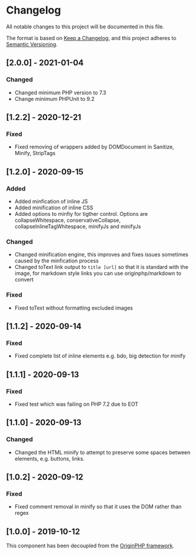 # Changelog

All notable changes to this project will be documented in this file.

The format is based on [Keep a Changelog](https://keepachangelog.com/en/1.0.0/),
and this project adheres to [Semantic Versioning](https://semver.org/spec/v2.0.0.html).

## [2.0.0] - 2021-01-04

### Changed

- Changed minimum PHP version to 7.3
- Change minimum PHPUnit to 9.2

## [1.2.2] - 2020-12-21

### Fixed

- Fixed removing of wrappers added by DOMDocument in Sanitize, Minify, StripTags

## [1.2.0] - 2020-09-15

### Added

- Added minfication of inline JS
- Added minification of inline CSS
- Added options to minfiy for tigther control. Options are collapseWhitespace, conservativeCollapse, collapseInlineTagWhitespace, minifyJs and minifyJs

### Changed

- Changed minification engine, this improves and fixes issues sometimes caused by the minfication process
- Changed toText link output to `title [url]` so that it is standard with the image, for markdown style links you can use originphp/markdown to convert

### Fixed

- Fixed toText without formatting excluded images

## [1.1.2] - 2020-09-14

### Fixed

- Fixed complete list of inline elements e.g. bdo, big detection for minify

## [1.1.1] - 2020-09-13

### Fixed

- Fixed test which was failing on PHP 7.2 due to EOT

## [1.1.0] - 2020-09-13

### Changed

- Changed the HTML minify to attempt to preserve some spaces between elements, e.g. buttons, links.

## [1.0.2] - 2020-09-12

### Fixed

- Fixed comment removal in minify so that it uses the DOM rather than regex


## [1.0.0] - 2019-10-12

This component has been decoupled from the [OriginPHP framework](https://www.originphp.com/).
